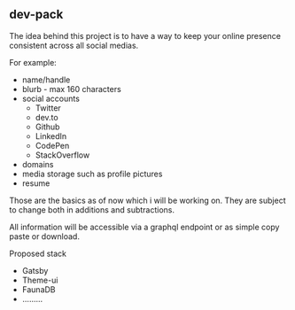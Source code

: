 ## dev-pack

The idea behind this project is to have a way to keep your online presence consistent across all social medias. 

For example: 
- name/handle
- blurb - max 160 characters
- social accounts
    - Twitter
    - dev.to
    - Github
    - LinkedIn
    - CodePen
    - StackOverflow
- domains
- media storage such as profile pictures
- resume

Those are the basics as of now which i will be working on. They are subject to change both in additions and subtractions.

All information will be accessible via a graphql endpoint or as simple copy paste or download. 

Proposed stack
 - Gatsby
 - Theme-ui
 - FaunaDB
 - .........